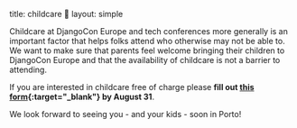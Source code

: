 title: childcare 👶
layout: simple

Childcare at DjangoCon Europe and tech conferences more generally is an important factor that helps folks attend who otherwise may not be able to. We want to make sure that parents feel welcome bringing their children to DjangoCon Europe and that the availability of childcare is not a barrier to attending.

If you are interested in childcare free of charge please **fill out [this form](https://forms.gle/reAJNRBguBTGw7wg8){:target="_blank"} by August 31**.

We look forward to seeing you - and your kids - soon in Porto!
